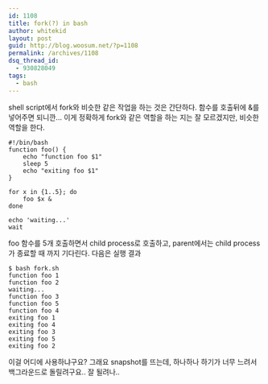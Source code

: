 ```yaml
---
id: 1108
title: fork(?) in bash
author: whitekid
layout: post
guid: http://blog.woosum.net/?p=1108
permalink: /archives/1108
dsq_thread_id:
  - 930828049
tags:
  - bash
---
```

shell script에서 fork와 비슷한 같은 작업을 하는 것은 간단하다. 함수를 호출뒤에 &를 넣어주면 되니깐... 이게 정확하게 fork와 같은 역할을 하는 지는 잘 모르겠지만, 비슷한 역할을 한다.

    #!/bin/bash
    function foo() {
        echo "function foo $1"
        sleep 5
        echo "exiting foo $1"
    }

    for x in {1..5}; do
        foo $x &
    done

    echo 'waiting...'
    wait

foo 함수를 5개 호출하면서 child process로 호출하고, parent에서는 child process가 종료할 때 까지 기다린다. 다음은 실행 결과

    $ bash fork.sh
    function foo 1
    function foo 2
    waiting...
    function foo 3
    function foo 5
    function foo 4
    exiting foo 1
    exiting foo 4
    exiting foo 3
    exiting foo 5
    exiting foo 2

이걸 어디에 사용하냐구요? 그래요 snapshot를 뜨는데, 하나하나 하기가 너무 느려서 백그라운드로 돌릴려구요.. 잘 될려나..